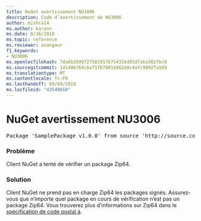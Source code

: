 ```yaml
---
title: NuGet avertissement NU3006
description: Code d’avertissement de NU3006
author: mishra14
ms.author: karann
ms.date: 8/16/2018
ms.topic: reference
ms.reviewer: anangaur
f1_keywords:
- NU3006
ms.openlocfilehash: 7da6b2b99727581917b754316d93d7aba302fbc0
ms.sourcegitcommit: 1d1406764c6af5fb7801d462e0c4afc9092fa569
ms.translationtype: MT
ms.contentlocale: fr-FR
ms.lasthandoff: 09/04/2018
ms.locfileid: "43549650"
---
```

# <a name="nuget-warning-nu3006"></a>NuGet avertissement NU3006

<pre>Package 'SamplePackage v1.0.0' from source 'http://source.com/index.json': Signed Zip64 packages are not supported.</pre>

### <a name="issue"></a>Problème

Client NuGet a tenté de vérifier un package Zip64.


### <a name="solution"></a>Solution

Client NuGet ne prend pas en charge Zip64 les packages signés. Assurez-vous que n’importe quel package en cours de vérification n’est pas un package Zip64. Vous trouverez plus d’informations sur Zip64 dans le [spécification de code postal à](https://pkware.cachefly.net/webdocs/casestudies/APPNOTE.TXT).


